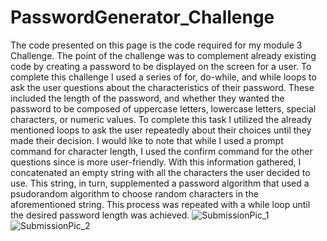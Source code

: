 # PasswordGenerator_Challenge
 The code presented on this page is the code required for my module 3 Challenge. The point of the challenge was to complement already existing code by creating a password to be displayed on the screen for a user. To complete this challenge I used a series of for, do-while, and while loops to ask the user questions about the characteristics of their password. These included the length of the password, and whether they wanted the password to be composed of uppercase letters, lowercase letters, special characters, or numeric values. To complete this task I utilized the already mentioned loops to ask the user repeatedly about their choices until they made their decision. I would like to note that while I used a prompt command for character length, I used the confirm command for the other questions since is more user-friendly. With this information gathered, I concatenated an empty string with all the characters the user decided to use. This string, in turn, supplemented a password algorithm that used a psudorandom algorithm to choose random characters in the aforementioned string. This process was repeated with a while loop until the desired password length was achieved. 
 ![SubmissionPic_1](https://user-images.githubusercontent.com/113951708/196219517-cc40bb0e-30f0-4966-8ba3-8f2877d9db5e.PNG)
![SubmissionPic_2](https://user-images.githubusercontent.com/113951708/196219586-dc616444-360a-4c41-912f-1c7bea3321ee.PNG)
